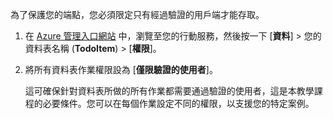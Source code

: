 
為了保護您的端點，您必須限定只有經過驗證的用戶端才能存取。

1. 在 [Azure 管理入口網站](https://manage.windowsazure.com/) 中，瀏覽至您的行動服務，然後按一下 [**資料**] > 您的資料表名稱 (**TodoItem**) > [**權限**]。 

2. 將所有資料表作業權限設為 [**僅限驗證的使用者**]。

	 這可確保針對資料表所做的所有作業都需要通過驗證的使用者，這是本教學課程的必要條件。您可以在每個作業設定不同的權限，以支援您的特定案例。

<!---HONumber=July15_HO2-->